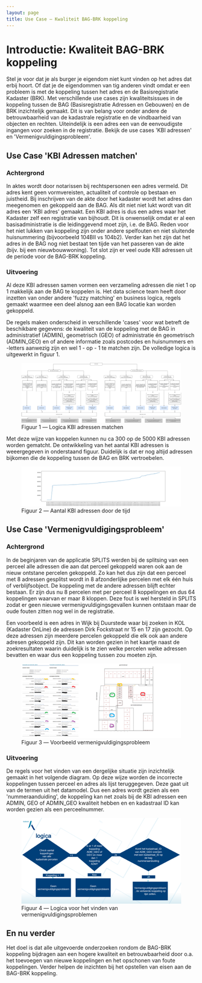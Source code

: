 ```yaml
---
layout: page
title: Use Case ― Kwaliteit BAG-BRK koppeling
---
```

# Introductie: Kwaliteit BAG-BRK koppeling

Stel je voor dat je als burger je eigendom niet kunt vinden op het adres dat erbij hoort. Of dat je de eigendommen van tig anderen vindt omdat er een probleem is met de koppeling tussen het adres en de Basisregistratie Kadaster (BRK). Met verschillende use cases zijn kwaliteitsissues in de koppeling tussen de BAG (Basisregistratie Adressen en Gebouwen) en de BRK inzichtelijk gemaakt. Dit is van belang voor onder andere de betrouwbaarheid van de kadastrale registratie en de vindbaarheid van objecten en rechten. Uiteindelijk is een adres een van de eenvoudigste ingangen voor zoeken in de registratie. 
Bekijk de use cases 'KBI adressen' en 'Vermenigvuldigingsprobleem'.

## Use Case 'KBI Adressen matchen'

### Achtergrond
In aktes wordt door notarissen bij rechtspersonen een adres vermeld. Dit adres kent geen vormvereisten, actualiteit of controle op bestaan en juistheid. Bij inschrijven van de akte door het kadaster wordt het adres dan meegenomen en gekoppeld aan de BAG. Als dit niet niet lukt wordt van dit adres een 'KBI adres' gemaakt. Een KBI adres is dus een adres waar het Kadaster zelf een registratie van bijhoudt. Dit is onwenselijk omdat er al een basisadministratie is die leidinggevend moet zijn, i.e. de BAG. 
Reden voor het niet lukken van koppeling zijn onder andere spelfouten en niet sluitende huisnummering (bijvoorbeeld 104BII vs 104b2). Verder kan het zijn dat het adres in de BAG nog niet bestaat ten tijde van het passeren van de akte (bijv. bij een nieuwbouwwoning). Tot slot zijn er veel oude KBI adressen uit de periode voor de BAG-BRK koppeling. 

### Uitvoering
Al deze KBI adressen samen vormen een verzameling adressen die niet 1 op 1 makkelijk aan de BAG te koppelen is. Het data science team heeft door inzetten van onder andere 'fuzzy matching' en business logica, regels gemaakt waarmee een deel alsnog aan een BAG locatie kan worden gekoppeld. 

De regels maken onderscheid in verschillende 'cases' voor wat betreft de beschikbare gegevens: de kwaliteit van de koppeling met de BAG in administratief (ADMIN), geometrisch (GEO) of administratie én geometrisch (ADMIN_GEO) en of andere informatie zoals postcodes en huisnummers en -letters aanwezig zijn en wel 1 - op - 1 te matchen zijn. De volledige logica is uitgewerkt in figuur 1.

<figure id="figuur-1">
  <a href="/assets/images/BRKBAG_KBI_FLOWCHART.png">
    <img src="/assets/images/BRKBAG_KBI_FLOWCHART.png" alt="businesslogica">
  </a>
  <figcaption>
    Figuur 1 ― Logica KBI adressen matchen 
  </figcaption>
</figure>

Met deze wijze van koppelen kunnen nu ca 300 op de 5000 KBI adressen worden gematcht. 
De ontwikkeling van het aantal KBI adressen is weeergegeven in onderstaand figuur. Duidelijk is dat er nog altijd adressen bijkomen die de koppeling tussen de BAG en BRK vertroebelen.

<figure id="figuur-2">
  <a href="/assets/images/BRKBAG_AANTAL_KBI_ADRESSEN.png">
    <img src="/assets/images/BRKBAG_AANTAL_KBI_ADRESSEN.png" alt="Aantal adressen">
  </a>
  <figcaption>
    Figuur 2 ― Aantal KBI adressen door de tijd
  </figcaption>
</figure>

## Use Case 'Vermenigvuldigingsprobleem'

### Achtergrond
In de beginjaren van de applicatie SPLITS werden bij de splitsing van een perceel alle adressen die aan dat perceel gekoppeld waren ook aan de nieuw ontstane percelen gekoppeld. Zo kan het dus zijn dat een perceel met 8 adressen gesplitst wordt in 8 afzonderlijke percelen met elk één huis of verblijfsobject. De koppeling met de andere adressen blijft echter bestaan. Er zijn dus nu 8 percelen met per perceel 8 koppelingen en dus 64 koppelingen waarvan er maar 8 kloppen. Deze fout is wel hersteld in SPLITS zodat er geen nieuwe vermenigvuldigingsgevallen kunnen ontstaan maar de oude fouten zitten nog wel in de registratie. 

Een voorbeeld is een adres in Wijk bij Duurstede waar bij zoeken in KOL (Kadaster OnLine) de adressen Dirk Fockstraat nr 15 en 17 zijn gezocht. Op deze adressen zijn meerdere percelen gekoppeld die elk ook aan andere adresen gekoppeld zijn. Dit kan worden gezien in het kaartje naast de zoekresultaten waarin duidelijk is te zien welke percelen welke adressen bevatten en waar dus een koppeling tussen zou moeten zijn.

<figure id="figuur-3">
  <a href="/assets/images/BAGBRK_VMV_EXAMPLE_1.png">
    <img src="/assets/images/BAGBRK_VMV_EXAMPLE_1.png" alt="voorbeeld van een vermenigvuldigingsprobleem">
  </a>
  <figcaption>
    Figuur 3 ― Voorbeeld vermenigvuldigingsprobleem
  </figcaption>
</figure>

### Uitvoering

De regels voor het vinden van een dergelijke situatie zijn inzichtelijk gemaakt in het volgende diagram. Op deze wijze worden de incorrecte koppelingen tussen perceel en adres als lijst teruggegeven. Deze gaat uit van de termen uit het datamodel. Dus een adres wordt gezien als een 'nummeraanduiding', de koppeling kan net zoals bij de KBI adressen een ADMIN, GEO of ADMIN_GEO kwaliteit hebben en en kadastraal ID kan worden gezien als een perceelnummer.

<figure id="figuur-4">
  <a href="/assets/images/BRKBAG_VMV_FLOWCHART.PNG">
    <img src="/assets/images/BRKBAG_VMV_FLOWCHART.PNG" alt="logica">
  </a>
  <figcaption>
    Figuur 4 ― Logica voor het vinden van vermenigvuldigingsproblemen
  </figcaption>
</figure>

## En nu verder

Het doel is dat alle uitgevoerde onderzoeken rondom de BAG-BRK koppeling bijdragen aan een hogere kwaliteit en betrouwbaarheid door o.a. het toevoegen van nieuwe koppelingen en het opschonen van foute koppelingen. Verder helpen de inzichten bij het opstellen van eisen aan de BAG-BRK koppeling.
